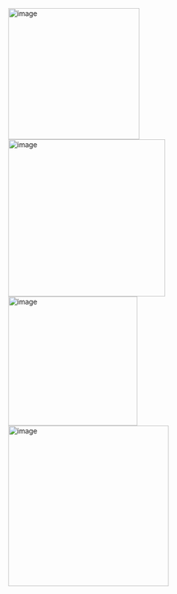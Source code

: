 

<img width="264" alt="image" src="https://github.com/user-attachments/assets/c692ef8e-6cb4-428c-9488-e57220893e18" />



<img width="316" alt="image" src="https://github.com/user-attachments/assets/446dd609-2ce0-4bc9-b6fd-ff99858647fa" />


<img width="260" alt="image" src="https://github.com/user-attachments/assets/c1d4586e-3ef7-4cab-af72-0dbe28143499" />

<img width="323" alt="image" src="https://github.com/user-attachments/assets/99718176-3e1e-405e-aef3-75c7fa8c5df8" />




